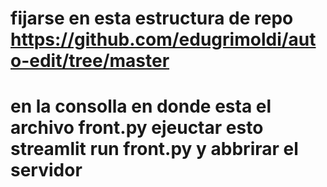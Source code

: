 # fijarse en esta estructura de repo https://github.com/edugrimoldi/auto-edit/tree/master 
# en la consolla en donde esta el archivo front.py ejeuctar esto streamlit run front.py y abbrirar el servidor 
